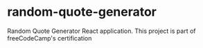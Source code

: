 # random-quote-generator
Random Quote Generator React application. This project is part of freeCodeCamp's certification
